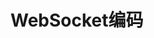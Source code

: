 


# WebSocket编码
<!-- 
SpringBoot+WebSocket实时监控异常 
https://mp.weixin.qq.com/s/xdqer-DtZuaGsTloNkuB8w
分布式WebSocket集群解决方案 
https://mp.weixin.qq.com/s/5unniQ_b_MZZRRUkGoE4uA

关于即时通讯架构的一切
https://mp.weixin.qq.com/s/eynMy_1vqxrPkgw0r-7heg


SpringBoot + WebSocket 开发笔记
https://www.cnblogs.com/strugglion/p/10021173.html

-->


